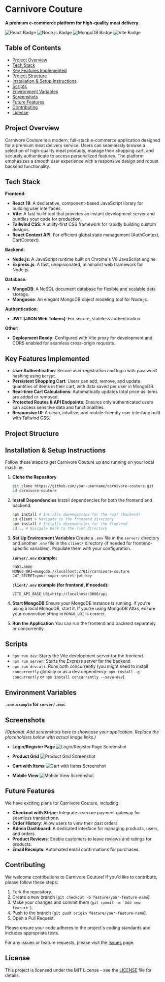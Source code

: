 # Carnivore Couture

**A premium e-commerce platform for high-quality meat delivery.**

![React Badge](https://img.shields.io/badge/React-18-61DAFB?style=for-the-badge&logo=react&logoColor=white)
![Node.js Badge](https://img.shields.io/badge/Node.js-20-339933?style=for-the-badge&logo=node.js&logoColor=white)
![MongoDB Badge](https://img.shields.io/badge/MongoDB-4.4-47A248?style=for-the-badge&logo=mongodb&logoColor=white)
![Vite Badge](https://img.shields.io/badge/Vite-5-646CFF?style=for-the-badge&logo=vite&logoColor=white)

## Table of Contents
- [Project Overview](#project-overview)
- [Tech Stack](#tech-stack)
- [Key Features Implemented](#key-features-implemented)
- [Project Structure](#project-structure)
- [Installation & Setup Instructions](#installation--setup-instructions)
- [Scripts](#scripts)
- [Environment Variables](#environment-variables)
- [Screenshots](#screenshots)
- [Future Features](#future-features)
- [Contributing](#contributing)
- [License](#license)

## Project Overview
Carnivore Couture is a modern, full-stack e-commerce application designed for a premium meat delivery service. Users can seamlessly browse a selection of high-quality meat products, manage their shopping cart, and securely authenticate to access personalized features. The platform emphasizes a smooth user experience with a responsive design and robust backend functionality.

## Tech Stack

**Frontend:**
- **React 18**: A declarative, component-based JavaScript library for building user interfaces.
- **Vite**: A fast build tool that provides an instant development server and bundles your code for production.
- **Tailwind CSS**: A utility-first CSS framework for rapidly building custom designs.
- **React Context API**: For efficient global state management (AuthContext, CartContext).

**Backend:**
- **Node.js**: A JavaScript runtime built on Chrome's V8 JavaScript engine.
- **Express.js**: A fast, unopinionated, minimalist web framework for Node.js.

**Database:**
- **MongoDB**: A NoSQL document database for flexible and scalable data storage.
- **Mongoose**: An elegant MongoDB object modeling tool for Node.js.

**Authentication:**
- **JWT (JSON Web Tokens)**: For secure, stateless authentication.

**Other:**
- **Deployment Ready**: Configured with Vite proxy for development and CORS enabled for seamless cross-origin requests.

## Key Features Implemented
- **User Authentication**: Secure user registration and login with password hashing using `bcrypt`.
- **Persistent Shopping Cart**: Users can add, remove, and update quantities of items in their cart, with data saved per user in MongoDB.
- **Real-time Cart Calculations**: Automatically updates total price as items are added or removed.
- **Protected Routes & API Endpoints**: Ensures only authenticated users can access sensitive data and functionalities.
- **Responsive UI**: A clean, intuitive, and mobile-friendly user interface built with Tailwind CSS.

## Project Structure


## Installation & Setup Instructions

Follow these steps to get Carnivore Couture up and running on your local machine.

1.  **Clone the Repository**
    ```bash
    git clone https://github.com/your-username/carnivore-couture.git
    cd carnivore-couture
    ```

2.  **Install Dependencies**
    Install dependencies for both the frontend and backend.
    ```bash
    npm install # Installs dependencies for the root (backend)
    cd client # Navigate to the frontend directory
    npm install # Installs dependencies for the frontend
    cd .. # Navigate back to the root directory
    ```

3.  **Set Up Environment Variables**
    Create a `.env` file in the `server/` directory and another `.env` file in the `client/` directory (if needed for frontend-specific variables). Populate them with your configuration.

    **`server/.env` example:**
    ```
    PORT=3000
    MONGO_URI=mongodb://localhost:27017/carnivore-couture
    JWT_SECRET=your-super-secret-jwt-key
    ```

    **`client/.env` example (for frontend, if needed):**
    ```
    VITE_API_BASE_URL=http://localhost:3000/api
    ```

4.  **Start MongoDB**
    Ensure your MongoDB instance is running. If you're using a local MongoDB, start it. If you're using MongoDB Atlas, ensure your connection string in `MONGO_URI` is correct.

5.  **Run the Application**
    You can run the frontend and backend separately or concurrently.

## Scripts
-   `npm run dev`: Starts the Vite development server for the frontend.
-   `npm run server`: Starts the Express server for the backend.
-   `npm run dev:all`: Runs both concurrently (you might need to install `concurrently` globally or as a dev dependency: `npm install -g concurrently` or `npm install concurrently --save-dev`).

## Environment Variables

**`.env.example` for `server/.env`:**

## Screenshots

*(Optional: Add screenshots here to showcase your application. Replace the placeholders below with actual image links.)*

-   **Login/Register Page**
    ![Login/Register Page Screenshot](link-to-login-register-screenshot.png)

-   **Product Grid**
    ![Product Grid Screenshot](link-to-product-grid-screenshot.png)

-   **Cart with Items**
    ![Cart with Items Screenshot](link-to-cart-screenshot.png)

-   **Mobile View**
    ![Mobile View Screenshot](link-to-mobile-view-screenshot.png)

## Future Features

We have exciting plans for Carnivore Couture, including:
-   **Checkout with Stripe**: Integrate a secure payment gateway for seamless transactions.
-   **Order History**: Allow users to view their past orders.
-   **Admin Dashboard**: A dedicated interface for managing products, users, and orders.
-   **Product Reviews**: Enable customers to leave reviews and ratings for products.
-   **Email Receipts**: Automated email confirmations for purchases.

## Contributing

We welcome contributions to Carnivore Couture! If you'd like to contribute, please follow these steps:

1.  Fork the repository.
2.  Create a new branch (`git checkout -b feature/your-feature-name`).
3.  Make your changes and commit them (`git commit -m 'Add new feature'`).
4.  Push to the branch (`git push origin feature/your-feature-name`).
5.  Open a Pull Request.

Please ensure your code adheres to the project's coding standards and includes appropriate tests.

For any issues or feature requests, please visit the [Issues](https://github.com/your-username/carnivore-couture/issues) page.

## License

This project is licensed under the MIT License - see the [LICENSE](LICENSE) file for details.